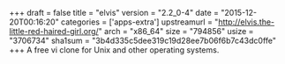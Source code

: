 +++
draft = false
title = "elvis"
version = "2.2_0-4"
date = "2015-12-20T00:16:20"
categories = ['apps-extra']
upstreamurl = "http://elvis.the-little-red-haired-girl.org/"
arch = "x86_64"
size = "794856"
usize = "3706734"
sha1sum = "3b4d335c5dee319c19d28ee7b06f6b7c43dc0ffe"
+++
A free vi clone for Unix and other operating systems.